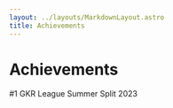 ```yaml
---
layout: ../layouts/MarkdownLayout.astro
title: Achievements
---
```


# Achievements

#1 GKR League Summer Split 2023